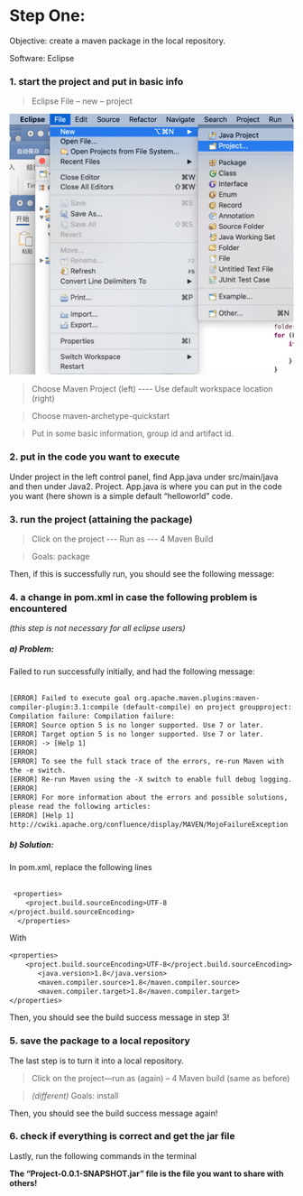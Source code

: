 # Step One:
Objective: create a maven package in the local repository. 

Software: Eclipse 

### 1. start the project and put in basic info 
> Eclipse File – new – project 

![1](https://github.com/yxie21/manual/raw/master/1.jpg)

> Choose Maven Project (left)  ---- Use default workspace location (right)

  

> Choose maven-archetype-quickstart

 
> Put in some basic information, group id and artifact id. 
 
### 2. put in the code you want to execute 

Under project in the left control panel, find App.java under src/main/java and then under Java2. Project. App.java is where you can put in the code you want (here shown is a simple default “helloworld” code. 
 


### 3. run the project (attaining the package)

> Click on the project --- Run as --- 4 Maven Build
 

> Goals: package
 
Then, if this is successfully run, you should see the following message: 
 

### 4. a change in pom.xml in case the following problem is encountered 

*(this step is not necessary for all eclipse users)*

##### a)	Problem: 

Failed to run successfully initially, and had the following message:

```

[ERROR] Failed to execute goal org.apache.maven.plugins:maven-compiler-plugin:3.1:compile (default-compile) on project groupproject: Compilation failure: Compilation failure: 
[ERROR] Source option 5 is no longer supported. Use 7 or later.
[ERROR] Target option 5 is no longer supported. Use 7 or later.
[ERROR] -> [Help 1]
[ERROR] 
[ERROR] To see the full stack trace of the errors, re-run Maven with the -e switch.
[ERROR] Re-run Maven using the -X switch to enable full debug logging.
[ERROR] 
[ERROR] For more information about the errors and possible solutions, please read the following articles:
[ERROR] [Help 1] http://cwiki.apache.org/confluence/display/MAVEN/MojoFailureException

```

##### b)	Solution: 

In pom.xml, replace the following lines 

```

 <properties>
    <project.build.sourceEncoding>UTF-8 </project.build.sourceEncoding>
  </properties>

  ```

With 

```
<properties>
    <project.build.sourceEncoding>UTF-8</project.build.sourceEncoding>
       <java.version>1.8</java.version>
       <maven.compiler.source>1.8</maven.compiler.source>
       <maven.compiler.target>1.8</maven.compiler.target>
</properties>
```

Then, you should see the build success message in step 3!

### 5. save the package to a local repository 

The last step is to turn it into a local repository. 

> Click on the project—run as (again) – 4 Maven build (same as before)
 

> *(different)* Goals: install 
 

Then, you should see the build success message again!

### 6. check if everything is correct and get the jar file

Lastly, run the following commands in the terminal
 

**The “Project-0.0.1-SNAPSHOT.jar” file is the file you want to share with others!**

